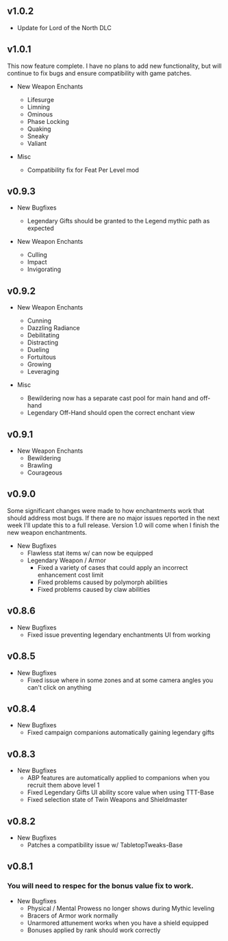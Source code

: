 ## v1.0.2

* Update for Lord of the North DLC

## v1.0.1

This now feature complete. I have no plans to add new functionality, but will continue to fix bugs and ensure compatibility with game patches.

* New Weapon Enchants
    * Lifesurge
    * Limning
    * Ominous
    * Phase Locking
    * Quaking
    * Sneaky
    * Valiant

* Misc
    * Compatibility fix for Feat Per Level mod

## v0.9.3

* New Bugfixes
    * Legendary Gifts should be granted to the Legend mythic path as expected

* New Weapon Enchants
    * Culling
    * Impact
    * Invigorating

## v0.9.2

* New Weapon Enchants
    * Cunning
    * Dazzling Radiance
    * Debilitating
    * Distracting
    * Dueling
    * Fortuitous
    * Growing
    * Leveraging

* Misc
    * Bewildering now has a separate cast pool for main hand and off-hand
    * Legendary Off-Hand should open the correct enchant view

## v0.9.1

* New Weapon Enchants
    * Bewildering
    * Brawling
    * Courageous

## v0.9.0

Some significant changes were made to how enchantments work that should address most bugs. If there are no major issues reported in the next week I'll update this to a full release. Version 1.0 will come when I finish the new weapon enchantments.

* New Bugfixes
    * Flawless stat items w/ can now be equipped
    * Legendary Weapon / Armor
        * Fixed a variety of cases that could apply an incorrect enhancement cost limit
        * Fixed problems caused by polymorph abilities
        * Fixed problems caused by claw abilities

## v0.8.6

* New Bugfixes
    * Fixed issue preventing legendary enchantments UI from working

## v0.8.5

* New Bugfixes
    * Fixed issue where in some zones and at some camera angles you can't click on anything

## v0.8.4

* New Bugfixes
    * Fixed campaign companions automatically gaining legendary gifts

## v0.8.3

* New Bugfixes
    * ABP features are automatically applied to companions when you recruit them above level 1
    * Fixed Legendary Gifts UI ability score value when using TTT-Base
    * Fixed selection state of Twin Weapons and Shieldmaster

## v0.8.2

* New Bugfixes
    * Patches a compatibility issue w/ TabletopTweaks-Base

## v0.8.1

### You will need to respec for the bonus value fix to work.

* New Bugfixes
    * Physical / Mental Prowess no longer shows during Mythic leveling
    * Bracers of Armor work normally
    * Unarmored attunement works when you have a shield equipped
    * Bonuses applied by rank should work correctly